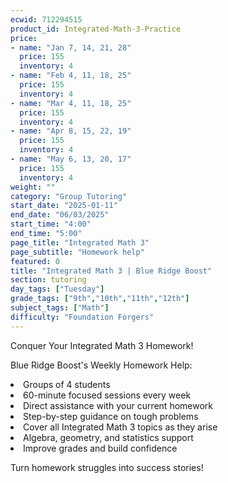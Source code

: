 ```yaml
---
ecwid: 712294515
product_id: Integrated-Math-3-Practice
price:
- name: "Jan 7, 14, 21, 28"
  price: 155
  inventory: 4
- name: "Feb 4, 11, 18, 25"
  price: 155
  inventory: 4
- name: "Mar 4, 11, 18, 25"
  price: 155
  inventory: 4
- name: "Apr 8, 15, 22, 19"
  price: 155
  inventory: 4
- name: "May 6, 13, 20, 17"
  price: 155
  inventory: 4
weight: ""
category: "Group Tutoring"
start_date: "2025-01-11"
end_date: "06/03/2025"
start_time: "4:00"
end_time: "5:00"
page_title: "Integrated Math 3"
page_subtitle: "Homework help"
featured: 0
title: "Integrated Math 3 | Blue Ridge Boost"
section: tutoring
day_tags: ["Tuesday"]
grade_tags: ["9th","10th","11th","12th"]
subject_tags: ["Math"]
difficulty: "Foundation Forgers"
---
```

<p>Conquer Your Integrated Math 3 Homework!</p><p>Blue Ridge Boost's Weekly Homework Help:</p><li>Groups of 4 students</li><li>60-minute focused sessions every week</li><li>Direct assistance with your current homework</li><li>Step-by-step guidance on tough problems</li><li>Cover all Integrated Math 3 topics as they arise</li><li>Algebra, geometry, and statistics support</li><li>Improve grades and build confidence</li><p>Turn homework struggles into success stories!</p>

